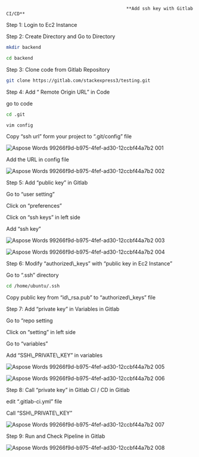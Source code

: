                                                  **Add ssh key with Gitlab CI/CD**
                                                 

Step 1: Login to Ec2 Instance

Step 2: Create Directory and Go to Directory
```bash
mkdir backend 
```
```bash
cd backend
```

Step 3: Clone code from Gitlab Repository

```bash
git clone https://gitlab.com/stackexpress3/testing.git
```
Step 4:  Add “ Remote Origin URL” in Code

go to code
```bash
cd .git
```
```bash
vim config
```


Copy “ssh url” form your project to “.git/config” file

![Aspose Words 99266f9d-b975-4fef-ad30-12ccbf44a7b2 001](https://user-images.githubusercontent.com/95607370/175900522-4325a8be-f1f1-4601-8b61-eed973b745a3.png)


Add the URL in config file

![Aspose Words 99266f9d-b975-4fef-ad30-12ccbf44a7b2 002](https://user-images.githubusercontent.com/95607370/175900577-552e3d3c-36c9-4945-a9fd-49d140981cb5.png)


Step 5:  Add “public key” in Gitlab

Go to “user setting”

Click on “preferences”

Click on “ssh keys” in left side

Add “ssh key”

![Aspose Words 99266f9d-b975-4fef-ad30-12ccbf44a7b2 003](https://user-images.githubusercontent.com/95607370/175900646-04621d93-a97f-4b0b-a484-bb2246f4bd61.png)


![Aspose Words 99266f9d-b975-4fef-ad30-12ccbf44a7b2 004](https://user-images.githubusercontent.com/95607370/175900687-0ff1fe76-6941-4d47-a55b-e04445f52a37.png)


Step 6: Modify “authorized\\_keys” with “public key in Ec2 Instance”

Go to “.ssh” directory
```bash
cd /home/ubuntu/.ssh 
```

Copy public key from “id\\_rsa.pub” to “authorized\\_keys” file

Step 7: Add “private key” in Variables in Gitlab

Go to “repo setting

Click on “setting” in left side

Go to “variables”

Add “SSH\\_PRIVATE\\_KEY” in variables

![Aspose Words 99266f9d-b975-4fef-ad30-12ccbf44a7b2 005](https://user-images.githubusercontent.com/95607370/175900766-95025f1c-3e7b-4164-8ba3-f3d1f563a380.png)


![Aspose Words 99266f9d-b975-4fef-ad30-12ccbf44a7b2 006](https://user-images.githubusercontent.com/95607370/175900812-899232dd-d112-4379-b21d-8f30579366c7.png)


Step 8: Call “private key” in Gitlab CI / CD in Gitlab

edit “.gitlab-ci.yml” file

Call “SSH\\_PRIVATE\\_KEY”

![Aspose Words 99266f9d-b975-4fef-ad30-12ccbf44a7b2 007](https://user-images.githubusercontent.com/95607370/175900875-2de35c0e-e7d6-4c85-94d5-1279a4b7fd5d.png)


Step 9: Run and Check Pipeline in Gitlab

![Aspose Words 99266f9d-b975-4fef-ad30-12ccbf44a7b2 008](https://user-images.githubusercontent.com/95607370/175900967-ad954eb8-1766-420f-8bda-a6b67f54d87b.png)

